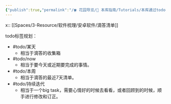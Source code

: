 ```yaml
---
{"publish":true,"permalink":"/🍀 花园导览/🧰 本库指南/Tutorials/本库通过todo标签进行简易计划和执行.md","title":"本库通过todo标签进行简易计划和执行","created":"2022-08-04","modified":"2023-03-14","published":"2025-07-07T19:02:16.602+08:00","tags":["todo/某天","todo/now","todo/本周","todo/持续迭代"],"cssclasses":""}
---
```


x:: [[Spaces/3-Resource/软件梳理/安卓软件/滴答清单]]

todo标签规划：

- #todo/某天
	- 相当于滴答的收集箱
- #todo/now
	- 相当于要今天或近期要完成的事情。
- #todo/本周
	- 相当于滴答的最近7天清单。
- #todo/持续迭代
	- 相当于一个big task，需要心情好的时候去看看，或者回顾到的时候，顺手进行修改和订正。